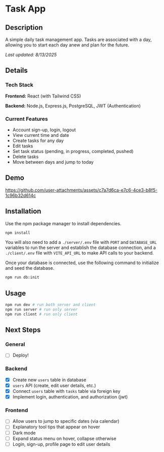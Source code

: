 # Task App
## Description
A simple daily task management app. Tasks are associated with a day, allowing you to start each day anew and plan for the future.

*Last updated: 8/13/2025*

## Details

### Tech Stack
**Frontend:** React (with Tailwind CSS)

**Backend:** Node.js, Express.js, PostgreSQL, JWT (Authentication)

### Current Features

- Account sign-up, login, logout
- View current time and date
- Create tasks for any day
- Edit tasks
- Set task status (pending, in progress, completed, pushed)
- Delete tasks
- Move between days and jump to today

## Demo

https://github.com/user-attachments/assets/c7a7d6ca-e7c6-4ce3-b8f5-1c96b32d614c

## Installation

Use the npm package manager to install dependencies.

```bash
npm install
```

You will also need to add a `./server/.env` file with `PORT` and `DATABASE_URL` variables to run the server and establish the database connection, and a `./client/.env` file with `VITE_API_URL` to make API calls to your backend.

Once your database is connected, use the following command to initialize and seed the database.
```bash
npm run db:init
```

## Usage

```bash
npm run dev # run both server and client
npm run server # run only server
npm run client # run only client 
```

## Next Steps

### General
- [ ] Deploy!

### Backend
- [x] Create new `users` table in database
- [x] `users` API (create, edit user details, etc.)
- [x] Connect `users` table with `tasks` table via foreign key
- [x] Implement login, authentication, and authorization (jwt)

### Frontend
- [ ] Allow users to jump to specific dates (via calendar)
- [ ] Explanatory tool tips that appear on hover
- [ ] Dark mode
- [ ] Expand status menu on hover, collapse otherwise
- [ ] Login, sign-up, profile page to edit user details
